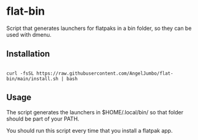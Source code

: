 # flat-bin
Script that generates launchers for flatpaks in a bin folder, so they can be used with dmenu.

## Installation

```

curl -fsSL https://raw.githubusercontent.com/AngelJumbo/flat-bin/main/install.sh | bash

```

## Usage
The script generates the launchers in $HOME/.local/bin/ so that folder should be part of your PATH.

You should run this script every time that you install a flatpak app.
